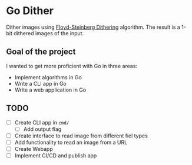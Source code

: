 # Go Dither

Dither images using [Floyd-Steinberg Dithering](https://en.wikipedia.org/wiki/Floyd%E2%80%93Steinberg_dithering) algorithm. The result is a 1-bit dithered images of the input. 

## Goal of the project

I wanted to get more proficient with Go in three areas:

* Implement algorithms in Go
* Write a CLI app in Go
* Write a web application in Go

## TODO

* [ ] Create CLI app in `cmd/`
  + [ ] Add output flag
* [ ] Create interface to read image from different fiel types
* [ ] Add functionality to read an image from a URL
* [ ] Create Webapp
* [ ] Implement CI/CD and publish app
